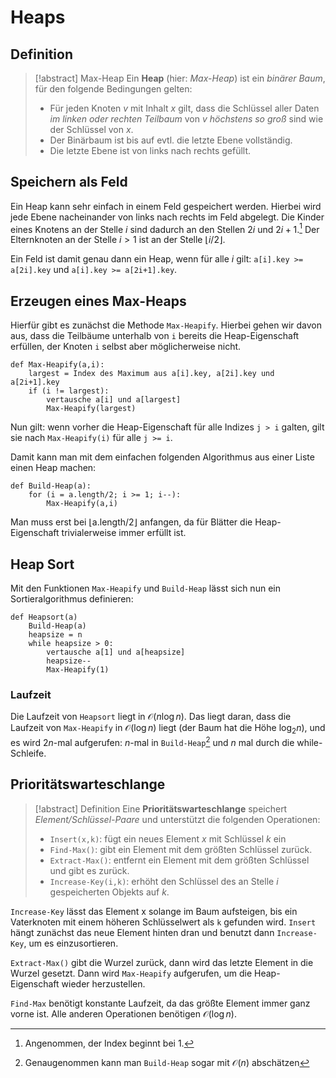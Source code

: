 # Heaps
## Definition

> [!abstract] Max-Heap
> Ein **Heap** (hier: *Max-Heap*) ist ein *binärer Baum*, für den folgende Bedingungen gelten:
> - Für jeden Knoten $v$ mit Inhalt $x$ gilt, dass die Schlüssel aller Daten *im linken oder rechten Teilbaum* von $v$ *höchstens so groß* sind wie der Schlüssel von $x$.
> - Der Binärbaum ist bis auf evtl. die letzte Ebene vollständig.
> - Die letzte Ebene ist von links nach rechts gefüllt.

## Speichern als Feld
Ein Heap kann sehr einfach in einem Feld gespeichert werden. Hierbei wird jede Ebene nacheinander von links nach rechts im Feld abgelegt. 
Die Kinder eines Knotens an der Stelle $i$ sind dadurch an den Stellen $2i$ und $2i+1$.[^1]
Der Elternknoten an der Stelle $i > 1$ ist an der Stelle $\lfloor i / 2 \rfloor$.

Ein Feld ist damit genau dann ein Heap, wenn für alle $i$ gilt:
`a[i].key >= a[2i].key` und `a[i].key >= a[2i+1].key`.

[^1]: Angenommen, der Index beginnt bei 1.

## Erzeugen eines Max-Heaps

Hierfür gibt es zunächst die Methode `Max-Heapify`. Hierbei gehen wir davon aus, dass die Teilbäume unterhalb von `i` bereits die Heap-Eigenschaft erfüllen, der Knoten `i` selbst aber möglicherweise nicht.

```
def Max-Heapify(a,i):
	largest = Index des Maximum aus a[i].key, a[2i].key und a[2i+1].key
	if (i != largest):
		vertausche a[i] und a[largest]
		Max-Heapify(largest)
```

Nun gilt: wenn vorher die Heap-Eigenschaft für alle Indizes `j > i` galten, gilt sie nach `Max-Heapify(i)` für alle `j >= i`.

Damit kann man mit dem einfachen folgenden Algorithmus aus einer Liste einen Heap machen:

```
def Build-Heap(a):
	for (i = a.length/2; i >= 1; i--):
		Max-Heapify(a,i)
```

Man muss erst bei $\lfloor \text{a.length} / 2\rfloor$ anfangen, da für Blätter die Heap-Eigenschaft trivialerweise immer erfüllt ist.

## Heap Sort
Mit den Funktionen `Max-Heapify` und `Build-Heap` lässt sich nun ein Sortieralgorithmus definieren:

```
def Heapsort(a)
	Build-Heap(a)
	heapsize = n
	while heapsize > 0:
		vertausche a[1] und a[heapsize]
		heapsize--
		Max-Heapify(1)
```

### Laufzeit
Die Laufzeit von `Heapsort` liegt in $\mathcal{O}(n\log n)$. 
Das liegt daran, dass die Laufzeit von `Max-Heapify` in $\mathcal{O}(\log n)$ liegt (der Baum hat die Höhe $\log_{2}n$), und es wird $2n$-mal aufgerufen: $n$-mal in `Build-Heap`[^2] und $n$ mal durch die while-Schleife.

[^2]: Genaugenommen kann man `Build-Heap` sogar mit $\mathcal{O}(n)$ abschätzen

## Prioritätswarteschlange

> [!abstract] Definition
> Eine **Prioritätswarteschlange** speichert *Element/Schlüssel-Paare* und unterstützt die folgenden Operationen:
> - `Insert(x,k)`: fügt ein neues Element $x$ mit Schlüssel $k$ ein
> - `Find-Max()`: gibt ein Element mit dem größten Schlüssel zurück.
> - `Extract-Max()`: entfernt ein Element mit dem größten Schlüssel und gibt es zurück.
> - `Increase-Key(i,k)`: erhöht den Schlüssel des an Stelle $i$ gespeicherten Objekts auf $k$.

`Increase-Key` lässt das Element x solange im Baum aufsteigen, bis ein Vaterknoten mit einem höheren Schlüsselwert als `k` gefunden wird. 
`Insert` hängt zunächst das neue Element hinten dran und benutzt dann `Increase-Key`, um es einzusortieren.

`Extract-Max()` gibt die Wurzel zurück, dann wird das letzte Element in die Wurzel gesetzt. Dann wird `Max-Heapify` aufgerufen, um die Heap-Eigenschaft wieder herzustellen.

`Find-Max` benötigt konstante Laufzeit, da das größte Element immer ganz vorne ist. Alle anderen Operationen benötigen $\mathcal{O}(\log n)$.